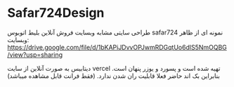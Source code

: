 # Safar724Design
طراحی سایتی مشابه وبسایت فروش آنلاین بلیط اتوبوس safar724
نمونه ای از ظاهر وبسایت: https://drive.google.com/file/d/1bKAPiJDvvOPJwmRDGqtUo6dlS5NmOQBG/view?usp=sharing

دیتابیس به صورت آنلاین از سایت vercel تهیه شده است و پسورد و یوزر پنهان است. بنابراین بک اند حاضر فعلا قابلیت ران شدن ندارد. (فقط فرانت قابل مشاهده میباشد)
